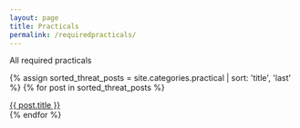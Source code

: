 ```yaml
---
layout: page
title: Practicals
permalink: /requiredpracticals/
---
```

All required practicals

{% assign sorted_threat_posts = site.categories.practical | sort: 'title', 'last' %}
{% for post in sorted_threat_posts %}
   <li style="list-style-type: none;"><a href="{{ post.url }}">{{ post.title }}</a></li>
{% endfor %}